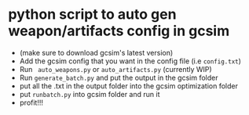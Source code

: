 # python script to auto gen weapon/artifacts config in gcsim

- (make sure to download gcsim's latest version)
- Add the gcsim config that you want in the config file (i.e `config.txt`)
- Run ` auto_weapons.py` or `auto_artifacts.py` (currently WIP)
- Run `generate_batch.py` and put the output in the gcsim folder
- put all the .txt in the output folder into the gcsim optimization folder
- put `runbatch.py` into gcsim folder and run it
- profit!!!
